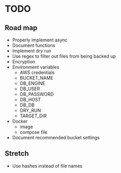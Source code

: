 # TODO

## Road map
- Properly implement async
- Document functions
- Implement dry run
- Use regex to filter out files from being backed up
- Encryption
- Environment variables
    - AWS credentials
    - BUCKET_NAME
    - DB_ENGINE
    - DB_USER
    - DB_PASSWORD
    - DB_HOST
    - DB_DB
    - DRY_RUN
    - TARGET_DIR
- Docker
    - image
    - compose file
- Document recommended bucket settings

## Stretch
- Use hashes instead of file names